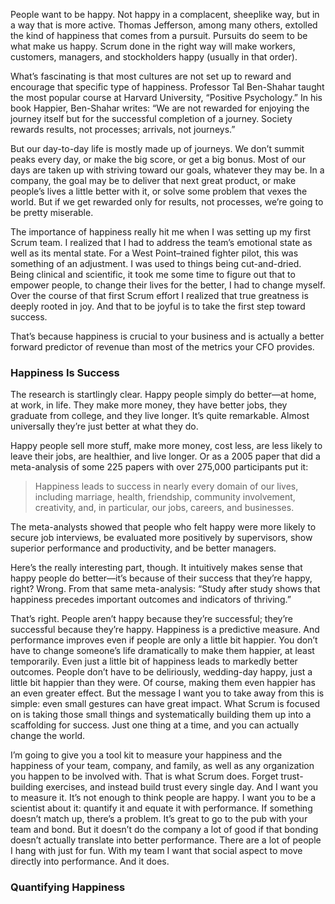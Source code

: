 People want to be happy. Not happy in a complacent, sheeplike way, but in a way that is more active. Thomas Jefferson, among many others, extolled the kind of happiness that comes from a pursuit. Pursuits do seem to be what make us happy. Scrum done in the right way will make workers, customers, managers, and stockholders happy (usually in that order).

What’s fascinating is that most cultures are not set up to reward and encourage that specific type of happiness. Professor Tal Ben-Shahar taught the most popular course at Harvard University, “Positive Psychology.” In his book Happier, Ben-Shahar writes: “We are not rewarded for enjoying the journey itself but for the successful completion of a journey. Society rewards results, not processes; arrivals, not journeys.”

But our day-to-day life is mostly made up of journeys. We don’t summit peaks every day, or make the big score, or get a big bonus. Most of our days are taken up with striving toward our goals, whatever they may be. In a company, the goal may be to deliver that next great product, or make people’s lives a little better with it, or solve some problem that vexes the world. But if we get rewarded only for results, not processes, we’re going to be pretty miserable.

The importance of happiness really hit me when I was setting up my first Scrum team. I realized that I had to address the team’s emotional state as well as its mental state. For a West Point–trained fighter pilot, this was something of an adjustment. I was used to things being cut-and-dried. Being clinical and scientific, it took me some time to figure out that to empower people, to change their lives for the better, I had to change myself. Over the course of that first Scrum effort I realized that true greatness is deeply rooted in joy. And that to be joyful is to take the first step toward success.

That’s because happiness is crucial to your business and is actually a better forward predictor of revenue than most of the metrics your CFO provides. 

### Happiness Is Success

The research is startlingly clear. Happy people simply do better—at home, at work, in life. They make more money, they have better jobs, they graduate from college, and they live longer. It’s quite remarkable. Almost universally they’re just better at what they do.

Happy people sell more stuff, make more money, cost less, are less likely to leave their jobs, are healthier, and live longer. Or as a 2005 paper that did a meta-analysis of some 225 papers with over 275,000 participants put it:

>  Happiness leads to success in nearly every domain of our lives, including marriage, health, friendship, community involvement, creativity, and, in particular, our jobs, careers, and businesses.

The meta-analysts showed that people who felt happy were more likely to secure job interviews, be evaluated more positively by supervisors, show superior performance and productivity, and be better managers.

Here’s the really interesting part, though. It intuitively makes sense that happy people do better—it’s because of their success that they’re happy, right? Wrong. From that same meta-analysis: “Study after study shows that happiness precedes important outcomes and indicators of thriving.”

That’s right. People aren’t happy because they’re successful; they’re successful because they’re happy. Happiness is a predictive measure. And performance improves even if people are only a little bit happier. You don’t have to change someone’s life dramatically to make them happier, at least temporarily. Even just a little bit of happiness leads to markedly better outcomes. People don’t have to be deliriously, wedding-day happy, just a little bit happier than they were. Of course, making them even happier has an even greater effect. But the message I want you to take away from this is simple: even small gestures can have great impact. What Scrum is focused on is taking those small things and systematically building them up into a scaffolding for success. Just one thing at a time, and you can actually change the world.

I’m going to give you a tool kit to measure your happiness and the happiness of your team, company, and family, as well as any organization you happen to be involved with. That is what Scrum does. Forget trust-building exercises, and instead build trust every single day. And I want you to measure it. It’s not enough to think people are happy. I want you to be a scientist about it: quantify it and equate it with performance. If something doesn’t match up, there’s a problem. It’s great to go to the pub with your team and bond. But it doesn’t do the company a lot of good if that bonding doesn’t actually translate into better performance. There are a lot of people I hang with just for fun. With my team I want that social aspect to move directly into performance. And it does.

### Quantifying Happiness


